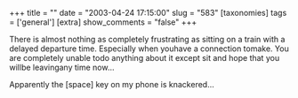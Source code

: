 +++
title = ""
date = "2003-04-24 17:15:00"
slug = "583"
[taxonomies]
tags = ['general']
[extra]
show_comments = "false"
+++

There is almost nothing as completely frustrating as sitting on a train with a delayed departure time. Especially when youhave a connection tomake. You are completely unable todo anything about it except sit and hope that you willbe leavingany time now…

<ins></ins>

Apparently the \[space\] key on my phone is knackered…
